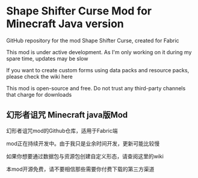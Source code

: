 # Shape Shifter Curse Mod for Minecraft Java version
GitHub repository for the mod Shape Shifter Curse, created for Fabric

This mod is under active development. As I'm only working on it during my spare time, updates may be slow

If you want to create custom forms using data packs and resource packs, please check the wiki here

This mod is open-source and free. Do not trust any third-party channels that charge for downloads

幻形者诅咒 Minecraft java版Mod
---
幻形者诅咒mod的Github仓库，适用于Fabric端

mod正在持续开发中。由于我只是业余时间开发，更新可能比较慢

如果你想要通过数据包与资源包创建自定义形态，请查阅这里的wiki

本mod开源免费，请不要相信那些需要你付费下载的第三方渠道

